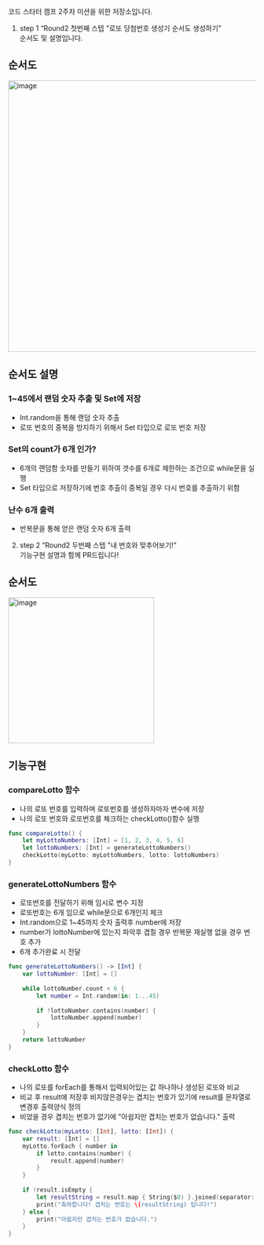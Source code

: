 코드 스타터 캠프 2주차 미션을 위한 저장소입니다.

1. step 1
“Round2 첫번째 스텝 "로또 당첨번호 생성기 순서도 생성하기”\
순서도 및 설명입니다.

## 순서도
<img width="553" alt="image" src="https://github.com/user-attachments/assets/c80901e8-a27e-4c31-aa49-71476b1146bb">

## 순서도 설명
### 1~45에서 랜덤 숫자 추출 및 Set에 저장
- Int.random을 통해 랜덤 숫자 추출
- 로또 번호의 중복을 방지하기 위해서 Set 타입으로 로또 번호 저장

### Set의 count가 6개 인가?
- 6개의 랜덤함 숫자를 만들기 위하여  갯수를 6개로 제한하는 조건으로 while문을 실행
- Set 타입으로 저장하기에 번호 추출이 중복일 경우 다시 번호를 추출하기 위함

### 난수 6개 출력
- 반복문을 통해 얻은 랜덤 숫자 6개 출력


2. step 2 
“Round2 두번째 스텝 "내 번호와 맞추어보기!” \
기능구현 설명과 함께 PR드립니다!

## 순서도
<img width="297" alt="image" src="https://github.com/user-attachments/assets/2f39afc1-9132-4a38-9cbb-2c12a2f8a6d9">

## 기능구현
### compareLotto 함수
- 나의 로또 번호를 입력하며 로또번호를 생성하자마자 변수에 저장
- 나의 로또 번호와 로또번호를 체크하는 checkLotto()함수 실행
```swift
func compareLotto() {
    let myLottoNumbers: [Int] = [1, 2, 3, 4, 5, 6]
    let lottoNumbers: [Int] = generateLottoNumbers()
    checkLotto(myLotto: myLottoNumbers, lotto: lottoNumbers)
}
```

### generateLottoNumbers 함수
- 로또번호를 전달하기 위해 임시로 변수 지정
- 로또번호는 6개 임으로 while문으로 6개인지 체크
- Int.random으로 1~45까지 숫자 출력후 number에 저장
- number가 lottoNumber에 있는지 파악후 겹칠 경우 반복문 재실행 없을 경우 번호 추가
- 6개 추가완료 시 전달
```swift
func generateLottoNumbers() -> [Int] {
    var lottoNumber: [Int] = []
    
    while lottoNumber.count < 6 {
        let number = Int.random(in: 1...45)
        
        if !lottoNumber.contains(number) {
            lottoNumber.append(number)
        }
    }
    return lottoNumber
}

```
### checkLotto 함수
- 나의 로또를 forEach를 통해서 입력되어있는 값 하나하나 생성된 로또와 비교
- 비교 후 result에 저장후 비지않은경우는 겹치는 번호가 있기에 result를 문자열로 변경후 출력양식 정의
- 비었을 경우 겹치는 번호가 없기에 "아쉽지만 겹치는 번호가 없습니다." 출력
```swift
func checkLotto(myLotto: [Int], lotto: [Int]) {
    var result: [Int] = []
    myLotto.forEach { number in
        if lotto.contains(number) {
            result.append(number)
        }
    }
    
    if !result.isEmpty {
        let resultString = result.map { String($0) }.joined(separator: ", ")
        print("축하합니다! 겹치는 번호는 \(resultString) 입니다!")
    } else {
        print("아쉽지만 겹치는 번호가 없습니다.")
    }
}
```
